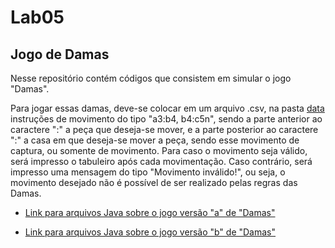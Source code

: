 # Lab05

## Jogo de Damas

Nesse repositório contém códigos que consistem em simular o jogo "Damas".

Para jogar essas damas, deve-se colocar em um arquivo .csv, na pasta [data](https://github.com/Cicerolibardi/MC322A-1S2021/tree/main/Laborat%C3%B3rios/lab05/data) instruções de movimento do tipo "a3:b4, b4:c5n", sendo a parte anterior ao caractere ":" a peça que deseja-se mover, e a parte posterior ao caractere ":" a casa em que deseja-se mover a peça,
sendo esse movimento de captura, ou somente de movimento. Para caso o movimento seja válido, será impresso o tabuleiro após cada movimentação. Caso contrário, será impresso uma 
mensagem do tipo "Movimento inválido!", ou seja, o movimento desejado não é possível de ser realizado pelas regras das Damas.

* [Link para arquivos Java sobre o jogo versão "a" de "Damas"](https://github.com/Cicerolibardi/MC322A-1S2021/tree/main/Laborat%C3%B3rios/lab05/src/mc322/lab05a)

* [Link para arquivos Java sobre o jogo versão "b" de "Damas"](https://github.com/Cicerolibardi/MC322A-1S2021/tree/main/Laborat%C3%B3rios/lab05/src/mc322/lab05b)

